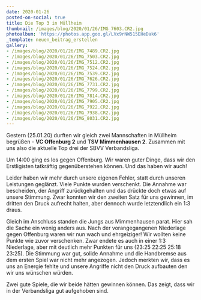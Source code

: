 ```yaml
---
date: 2020-01-26
posted-on-social: true
title: Die Top 3 in Müllheim
thumbnail: /images/blog/2020/01/26/IMG_7603.CR2.jpg
photoalbum: 'https://photos.app.goo.gl/LVx9rNW515EHeDak6'
_template: neuen_beitrag_erstellen
gallery:
- /images/blog/2020/01/26/IMG_7489.CR2.jpg
- /images/blog/2020/01/26/IMG_7503.CR2.jpg
- /images/blog/2020/01/26/IMG_7512.CR2.jpg
- /images/blog/2020/01/26/IMG_7524.CR2.jpg
- /images/blog/2020/01/26/IMG_7539.CR2.jpg
- /images/blog/2020/01/26/IMG_7626.CR2.jpg
- /images/blog/2020/01/26/IMG_7731.CR2.jpg
- /images/blog/2020/01/26/IMG_7799.CR2.jpg
- /images/blog/2020/01/26/IMG_7814.CR2.jpg
- /images/blog/2020/01/26/IMG_7905.CR2.jpg
- /images/blog/2020/01/26/IMG_7922.CR2.jpg
- /images/blog/2020/01/26/IMG_7938.CR2.jpg
- /images/blog/2020/01/26/IMG_8031.CR2.jpg
---
```


Gestern (25.01.20) durften wir gleich zwei Mannschaften in Müllheim begrüßen - **VC Offenburg 2** und **TSV Mimmenhausen 2**. Zusammen mit uns also die aktuelle Top drei der SBVV Verbandsliga.<!--more-->

Um 14:00 ging es los gegen Offenburg. Wir waren guter Dinge, dass wir den Erstligisten tatkräftig gegenüberstehen können. Und das haben wir auch!

Leider haben wir mehr durch unsere eigenen Fehler, statt durch unseren Leistungen geglänzt. Viele Punkte wurden verschenkt. Die Annahme war bescheiden, der Angriff zurückgehalten und das drückte doch etwas auf unsere Stimmung. Zwar konnten wir den zweiten Satz für uns gewinnen, im dritten den Druck aufrecht halten, aber dennoch wurde letztendlich ein 1:3 draus.



Gleich im Anschluss standen die Jungs aus Mimmenhausen parat. Hier sah die Sache ein wenig anders aus. Nach der vorangegangenen Niederlage gegen Offenburg waren wir nun wach und ehrgeiziger! Wir wollten keine Punkte wie zuvor verschenken. Zwar endete es auch in einer 1:3 Niederlage, aber mit deutlich mehr Punkten für uns (23:25 22:25 25:18 23:25). Die Stimmung war gut, solide Annahme und die Handbremse aus dem ersten Spiel war nicht mehr angezogen. Jedoch merkten wir, dass es uns an Energie fehlte und unsere Angriffe nicht den Druck aufbauten den wir uns wünschen würden.



Zwei gute Spiele, die wir beide hätten gewinnen können. Das zeigt, dass wir in der Verbandsliga gut aufgehoben sind.
